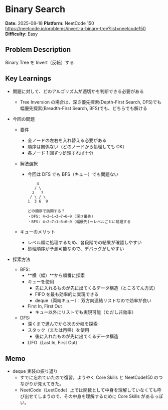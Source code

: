 # Binary Search

**Date:** 2025-08-18
**Platform:** NeetCode 150 https://neetcode.io/problems/invert-a-binary-tree?list=neetcode150
**Difficulty:** Easy

## Problem Description

Binary Tree を Invert（反転）する

## Key Learnings

- 問題に対して、どのアルゴリズムが適切かを判断できる必要がある
  - Tree Inversion の場合は、深さ優先探索(Depth-First Search, DFS)でも幅優先探索(Breadth-First Search, BFS)でも、どちらでも解ける
- 今回の問題

  - 要件
    - 全ノードの左右を入れ替える必要がある
    - 順序は関係ない（どのノードから処理しても OK）
    - 各ノード 1 回ずつ処理すれば十分
  - 解法選択

    - 今回は DFS でも BFS（キュー）でも問題ない

      ```
          4
         / \
        2   7
       / \ / \
      1  3 6  9

      どの順序で訪問する？
      ・DFS: 4→2→1→3→7→6→9 (深さ優先)
      ・BFS: 4→2→7→1→3→6→9 (幅優先)＝レベルごとに処理する
      ```

  - キューのメリット
    - レベル順に処理するため、各段階での結果が確認しやすい
    - 処理順序が予測可能なので、デバッグがしやすい

- 探索方法
  - BFS:
    - **横（幅）**から順番に探索
    - キューを使用
      - 先に入れるものが先に出てくるデータ構造（ところてん方式）
      - FIFO を最も効率的に実現できる
      - deque（両端キュー）：双方向連結リストなので効率が良い
    - First In, First Out
      - キュー以外にリストでも実現可能（ただし非効率）
  - DFS:
    - 深くまで進んでから次の分岐を探索
    - スタック（または再帰）を使用
      - 後に入れたものが先に出てくるデータ構造
    - LIFO（Last In, First Out）

## Memo

- deque 実装の振り返り
  - すでに忘れていたので復習。ようやく Core Skills と NeetCode150 のつながりが見えてきた。
  - NeetCode（LeetCode）上では関数として中身を理解していなくても呼び出せてしまうので、その中身を理解するために Core Skills があるっぽい。
